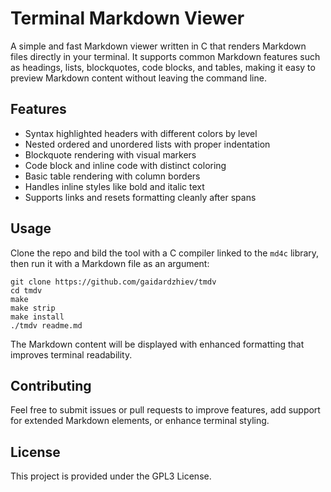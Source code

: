 # Terminal Markdown Viewer

A simple and fast Markdown viewer written in C that renders Markdown files directly in your terminal. It supports common Markdown features such as headings, lists, blockquotes, code blocks, and tables, making it easy to preview Markdown content without leaving the command line.

## Features

- Syntax highlighted headers with different colors by level
- Nested ordered and unordered lists with proper indentation
- Blockquote rendering with visual markers
- Code block and inline code with distinct coloring
- Basic table rendering with column borders
- Handles inline styles like bold and italic text
- Supports links and resets formatting cleanly after spans

## Usage

Clone the repo and bild the tool with a C compiler linked to the `md4c` library, then run it with a Markdown file as an argument:

```
git clone https://github.com/gaidardzhiev/tmdv
cd tmdv
make
make strip
make install
./tmdv readme.md
```

The Markdown content will be displayed with enhanced formatting that improves terminal readability.

## Contributing

Feel free to submit issues or pull requests to improve features, add support for extended Markdown elements, or enhance terminal styling.

## License

This project is provided under the GPL3 License.
